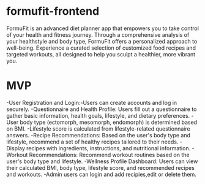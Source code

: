 # formufit-frontend
FormuFit is an advanced diet planner app that empowers you to take control of your health and fitness journey. Through a comprehensive analysis of your healthstyle and body type, FormuFit offers a personalized approach to well-being. Experience a curated selection of customized food recipes and targeted workouts, all designed to help you sculpt a healthier, more vibrant you. 
# MVP
-User Registration and Login:-Users can create accounts and log in securely.
-Questionnaire and Health Profile:
Users fill out a questionnaire to gather basic information, health goals, lifestyle, and dietary preferences.
-User body type (ectomorph, mesomorph, endomorph) is determined based on BMI.
-Lifestyle score is calculated from lifestyle-related questionnaire answers.
-Recipe Recommendations:
Based on the user's body type and lifestyle, recommend a set of healthy recipes tailored to their needs.
-Display recipes with ingredients, instructions, and nutritional information.
-Workout Recommendations:
Recommend workout routines based on the user's body type and lifestyle.
-Wellness Profile Dashboard:
Users can view their calculated BMI, body type, lifestyle score, and recommended recipes and workouts.
-Admin users can login and add recipies,edit or delete them.

